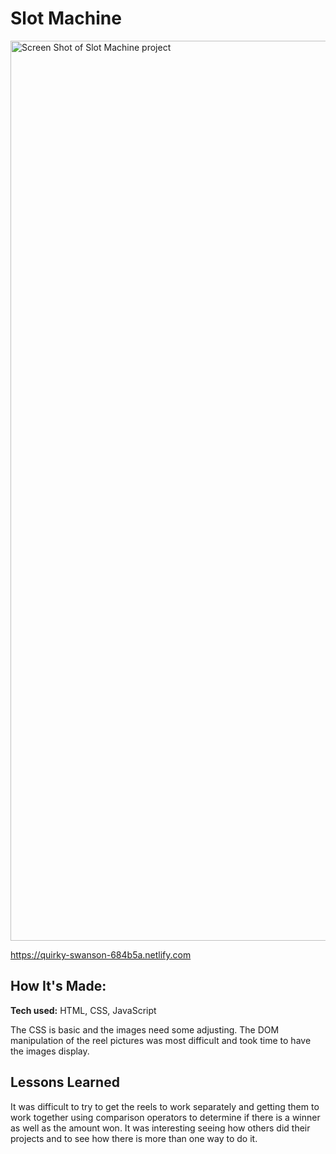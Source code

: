 # Slot Machine

<img width="1440" alt="Screen Shot of Slot Machine project" src="https://user-images.githubusercontent.com/55306344/67130856-a8438680-f1d0-11e9-9480-b230ea918e11.png">

https://quirky-swanson-684b5a.netlify.com

## How It's Made:
**Tech used:** HTML, CSS, JavaScript

The CSS is basic and the images need some adjusting. The DOM manipulation of the reel pictures was most difficult and took time to have the images display.

## Lessons Learned
It was difficult to try to get the reels to work separately and getting them to work together using comparison operators to determine if there is a winner as well as the amount won. It was interesting seeing how others did their projects and to see how there is more than one way to do it.
